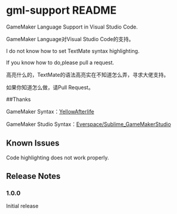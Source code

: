 # gml-support README

GameMaker Language Support in Visual Studio Code.

GameMaker Language对Visual Studio Code的支持。  

I do not know how to set TextMate syntax highlighting.  

If you know how to do,please pull a request.  

高亮什么的，TextMate的语法高亮实在不知道怎么弄，寻求大佬支持。  

如果你知道怎么做，请Pull Request。  

##Thanks

GameMaker Syntax：[YellowAfterlife](https://yal.cc/notepad-syntax-highlighting-for-gamemaker-81/)

GameMaker Studio Syntax：[Everspace/Sublime_GameMakerStudio](https://github.com/Everspace/Sublime_GameMakerStudio)

## Known Issues

Code highlighting does not work properly.

## Release Notes

### 1.0.0

Initial release
